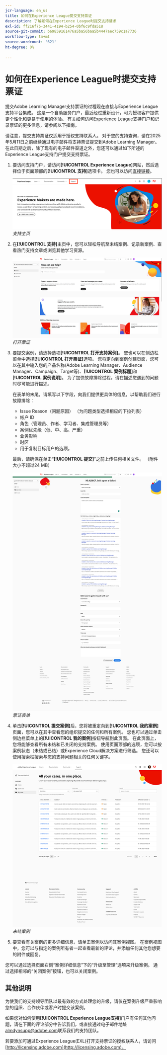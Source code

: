 ```yaml
---
jcr-language: en_us
title: 如何在Experience League提交支持票证
description: 了解如何在Experience League时提交支持请求
exl-id: ff216f75-3441-4194-b254-0bf6c9fda518
source-git-commit: b69859161476a5ba56baa5b4447aec759c1a7736
workflow-type: tm+mt
source-wordcount: '621'
ht-degree: 0%

---
```


# 如何在Experience League时提交支持票证

提交Adobe Learning Manager支持票证的过程现在直接与Experience League支持平台集成。 这是一个自助服务门户，最近经过重新设计，可为授权客户提供更个性化和更易于使用的体验。 有关如何访问Experience League支持门户和记录票证的更多信息，请参阅以下指南。

请注意，提交支持票证仅适用于授权支持联系人。 对于您的支持查询，请在2025年5月11日之前继续通过电子邮件将支持票证提交到Adobe Learning Manager。 在此日期之后，除了现有的电子邮件渠道之外，您还可以通过如下所述的Experience League支持门户提交支持票证。

1. 要访问支持门户，请访问&#x200B;**[!UICONTROL Experience League]**&#x200B;网站，然后选择位于页面顶部的&#x200B;**[!UICONTROL 支持]**&#x200B;选项卡。 您也可以访问[直接链接](https://experienceleague.adobe.com/home#support)。

   ![](assets/support.png)
   _支持主页_

2. 在&#x200B;**[!UICONTROL 支持]**&#x200B;主页中，您可以轻松导航至未结案例、记录新案例、查看热门支持文章或浏览其他学习资源。

   ![](assets/open-ticket.png)
   _打开票证_

3. 要提交案例，请选择选项&#x200B;**[!UICONTROL 打开支持案例]**。 您也可以在侧边栏菜单中选择&#x200B;**[!UICONTROL 打开票证]**&#x200B;选项。 您将定向到案例创建页面，您可以在其中输入您的产品名称(Adobe Learning Manager、Audience Manager、Campaign、Target等)、**[!UICONTROL 案例标题]**&#x200B;和&#x200B;**[!UICONTROL 案例说明]**。 为了加快故障排除过程，请在描述您遇到的问题时尽可能进行描述。

   在表单的末尾，请填写以下字段，向我们提供更具体的信息，以帮助我们进行故障排除：

   * Issue Reason（问题原因） （为问题类型选择相应的下拉列表）
   * 帐户 ID
   * 角色（管理员、作者、学习者、集成管理员等）
   * 案例优先级（低、中、高、严重）
   * 业务影响
   * 时区
   * 用于复制目标用户的选项。

   最后，请确保在单击“**[!UICONTROL 提交]**”之前上传任何相关文件。 （附件大小不超过24 MB）

   ![](assets/ticket-form.png)
   _票证表单_

4. 单击&#x200B;**[!UICONTROL 提交案例]**&#x200B;后，您将被重定向到&#x200B;**[!UICONTROL 我的案例]**&#x200B;页面，您可以在其中查看您的组织提交的任何和所有案例。 您也可以通过单击侧边栏菜单上的&#x200B;**[!UICONTROL 我的案例]**&#x200B;按钮导航到此页面。 在此页面上，您将能够查看所有未结和已关闭的支持案例。 使用页面顶部的选项，您可以按案例状态（未结或已结）或Experience Cloud解决方案进行筛选。 您还可以使用搜索栏搜索与您的支持问题相关的任何关键字。

   ![](assets/open-cases.png)
   _未结案例_

5. 要查看有关案例的更多详细信息，请单击案例以访问其案例视图。 在案例视图中，您可以与指定的案例所有者一起查看最新的评论，并添加任何其他您想要的附件或回复。

您可以通过选择页面右侧“案例详细信息”下的“升级至管理”选项来升级案例。 通过选择相邻的“关闭案例”按钮，也可以关闭案例。

## 其他说明

为使我们的支持领导团队以最有效的方式处理您的升级，请仅在案例升级严重影响您的组织、合作伙伴或客户时提交该案例。

如果您对如何使用&#x200B;**[!UICONTROL Experience League支持]**&#x200B;门户有任何其他问题，请在下面的评论部分中告诉我们，或直接通过电子邮件地址[almdynsupp@adobe.com](mailto:almdynsupp@adobe.com)联系我们的支持团队。

若要添加可通过Experience League(EXL)打开支持票证的授权联系人，请访问[http://licensing.adobe.com](http://licensing.adobe.com)。
